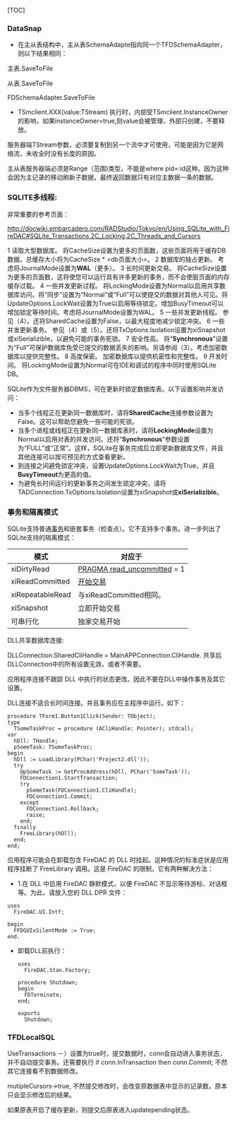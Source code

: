 [TOC]



### DataSnap

* 在主从表结构中，主从表SchemaAdapte指向同一个TFDSchemaAdapter， 则以下结果相同：

主表.SaveToFile

从表.SaveToFile

FDSchemaAdapter.SaveToFile

* TSmclient.XXX(value:TStream) 执行时，内部受TSmclient.InstanceOwner的影响，如果instanceOwner=true,则value会被管理，外部只创建，不要释放。



服务器端TStream参数，必须要复制到另一个流中才可使用，可能是因为它是网络流，未收全时没有长度的原因。

主从表服务器端必须是Range（范围)类型，不能是where pid=:id这种。因为这种会因为主记录的移动刷新子数据，最终返回数据只有对应主数据一条的数据。



### SQLITE多线程:

非常重要的参考页面：

http://docwiki.embarcadero.com/RADStudio/Tokyo/en/Using_SQLite_with_FireDAC#SQLite_Transactions.2C_Locking.2C_Threads_and_Cursors

1	读取大型数据库。	将CacheSize设置为更多的页面数，这些页面将用于缓存DB数据。总缓存大小将为CacheSize * <db页面大小>。
2	数据库的独占更新。	考虑将JournalMode设置为**WAL**（更多）。
3	长时间更新交易。	将CacheSize设置为更多的页面数，这将使您可以运行具有许多更新的事务，而不会使脏页面的内存缓存过载。
4	一些并发更新过程。	将LockingMode设置为Normal以启用共享数据库访问。将“同步”设置为“Normal”或“Full”可以使提交的数据对其他人可见。将UpdateOptions.LockWait设置为True以启用等待锁定。增加BusyTimeout可以增加锁定等待时间。考虑将JournalMode设置为WAL。
5	一些并发更新线程。	参见（4）。还将SharedCache设置为False，以最大程度地减少锁定冲突。
6	一些并发更新事务。	参见（4）或（5）。还将TxOptions.Isolation设置为xiSnapshot或xiSerializible，以避免可能的事务死锁。
7	安全性高。	将“**Synchronous**”设置为“Full”可保护数据库免受已提交的数据丢失的影响。另请参阅（3）。考虑加密数据库以提供完整性。
8	高度保密。	加密数据库以提供机密性和完整性。
9	开发时间。	将LockingMode设置为Normal可在IDE和调试的程序中同时使用SQLite DB。

SQLite作为文件服务器DBMS，可在更新时锁定数据库表。以下设置影响并发访问：

- 当多个线程正在更新同一数据库时，请将**SharedCache**连接参数设置为False。这可以帮助您避免一些可能的死锁。
- 当多个进程或线程正在更新同一数据库表时，请将**LockingMode**设置为Normal以启用对表的并发访问。还将“**Synchronous**”参数设置为“FULL”或“正常”。这样，SQLite在事务完成后立即更新数据库文件，并且其他连接可以按可预见的方式查看更新。
- 到连接之间避免锁定冲突，设置UpdateOptions.LockWait为True，并且**BusyTimeout**为更高的值。
- 为避免长时间运行的更新事务之间发生锁定冲突，请将TADConnection.TxOptions.Isolation设置为xiSnapshot或**xiSerializible**。

### 事务和隔离模式

SQLite支持普通[事务](http://docwiki.embarcadero.com/RADStudio/Tokyo/en/Managing_Transactions_(FireDAC))和嵌套事务（检查点）。它不支持多个事务。进一步列出了SQLite支持的隔离模式：

| **模式**         | **对应于**                                                   |
| ---------------- | ------------------------------------------------------------ |
| xiDirtyRead      | [PRAGMA read_uncommitted](http://www.sqlite.org/pragma.html#pragma_read_uncommitted) = 1 |
| xiReadCommitted  | [开始交易](http://www.sqlite.org/lang_transaction.html)      |
| xiRepeatableRead | 与xiReadCommitted相同。                                      |
| xiSnapshot       | 立即开始交易                                                 |
| 可串行化         | 独家交易开始                                                 |

DLL共享数据库连接:

DLLConnection.SharedCliHandle = MainAPPConnection.CliHandle.  共享后DLLConnection中的所有设置无效，或者不需要。

应用程序连接不跟踪 DLL 中执行的状态更改。因此不要在DLL中操作事务及其它设置。

DLL连接不适合长时间连接。并且事务应在主程序中运行。如下：

```
procedure TForm1.Button1Click(Sender: TObject);
type
  TSomeTaskProc = procedure (ACliHandle: Pointer); stdcall;
var
  hDll: THandle;
  pSomeTask: TSomeTaskProc;
begin
  hDll := LoadLibrary(PChar('Project2.dll'));
  try
    @pSomeTask := GetProcAddress(hDll, PChar('SomeTask'));
    FDConnection1.StartTransaction;
    try
      pSomeTask(FDConnection1.CliHandle);
      FDConnection1.Commit;
    except
      FDConnection1.Rollback;
      raise;
    end;
  finally
    FreeLibrary(hDll);
  end;
end;
```

应用程序可能会在卸载包含 FireDAC 的 DLL 时挂起。这种情况的标准症状是应用程序挂断了 FreeLibrary 调用。这是 FireDAC 的限制，它有两种解决方法：

- 1.在 DLL 中启用 FireDAC 静默模式，以便 FireDAC 不显示等待游标、对话框等。为此，请放入您的 DLL DPR 文件：

```
uses
  FireDAC.UI.Intf;

begin
  FFDGUIxSilentMode := True;
end.
```

* 卸载DLL前执行：

  

  ```
  uses
    FireDAC.Stan.Factory;
  
  procedure Shutdown;
  begin
    FDTerminate;
  end;
  
  exports
    Shutdown;
  ```



### TFDLocalSQL

UseTransactions －〉设置为true时，提交数据时，conn会自动进入事务状态，并不自动提交事务。还需要执行  if conn.InTransaction then    conn.Commit; 不然其它连接看不到数据修改。

mutipleCursors->true, 不然提交修改时，会改变原数据表中显示的记录数。原本只会显示修改后的结果。

如果原表开启了缓存更新，则提交后原表进入updatepending状态。





